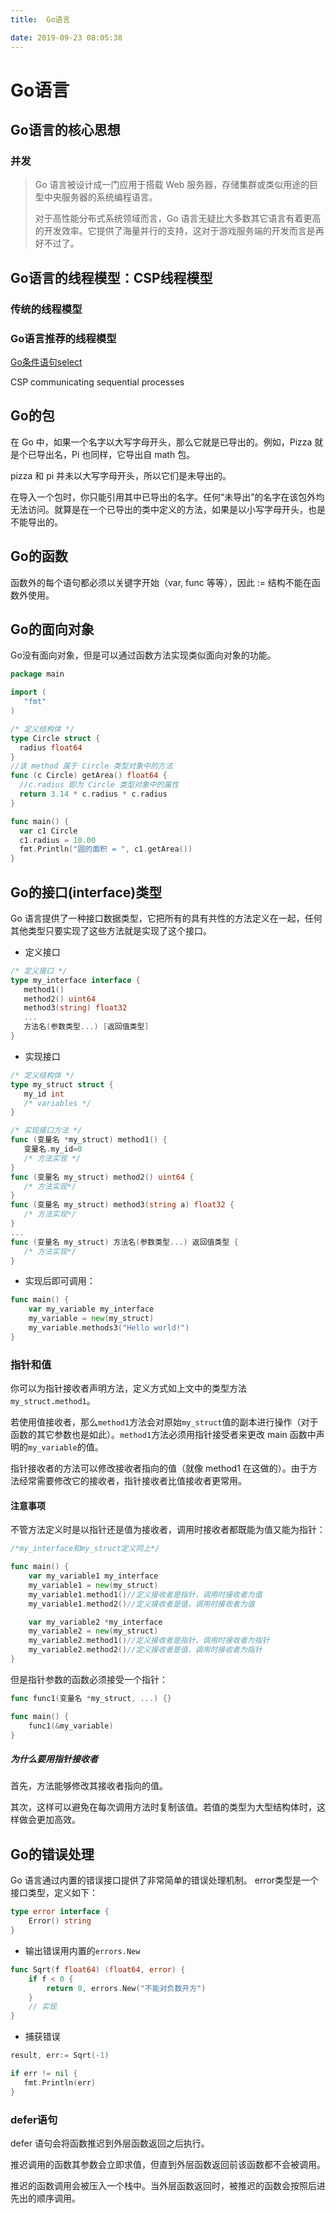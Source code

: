 ```yaml
---
title:  Go语言

date: 2019-09-23 08:05:38
---
```

# Go语言

## Go语言的核心思想

### 并发

>Go 语言被设计成一门应用于搭载 Web 服务器，存储集群或类似用途的巨型中央服务器的系统编程语言。
>
>对于高性能分布式系统领域而言，Go 语言无疑比大多数其它语言有着更高的开发效率。它提供了海量并行的支持，这对于游戏服务端的开发而言是再好不过了。

## Go语言的线程模型：CSP线程模型

### 传统的线程模型

### Go语言推荐的线程模型

[Go条件语句select](https://www.runoob.com/go/go-select-statement.html)

CSP communicating sequential processes

## Go的包

在 Go 中，如果一个名字以大写字母开头，那么它就是已导出的。例如，Pizza 就是个已导出名，Pi 也同样，它导出自 math 包。

pizza 和 pi 并未以大写字母开头，所以它们是未导出的。

在导入一个包时，你只能引用其中已导出的名字。任何“未导出”的名字在该包外均无法访问。就算是在一个已导出的类中定义的方法，如果是以小写字母开头，也是不能导出的。

## Go的函数

函数外的每个语句都必须以关键字开始（var, func 等等），因此 := 结构不能在函数外使用。

## Go的面向对象

Go没有面向对象，但是可以通过函数方法实现类似面向对象的功能。

```go
package main

import (
   "fmt"
)

/* 定义结构体 */
type Circle struct {
  radius float64
}
//该 method 属于 Circle 类型对象中的方法
func (c Circle) getArea() float64 {
  //c.radius 即为 Circle 类型对象中的属性
  return 3.14 * c.radius * c.radius
}

func main() {
  var c1 Circle
  c1.radius = 10.00
  fmt.Println("圆的面积 = ", c1.getArea())
}
```

## Go的接口(interface)类型

Go 语言提供了一种接口数据类型，它把所有的具有共性的方法定义在一起，任何其他类型只要实现了这些方法就是实现了这个接口。

* 定义接口

```go
/* 定义接口 */
type my_interface interface {
   method1()
   method2() uint64
   method3(string) float32
   ...
   方法名(参数类型...) [返回值类型]
}
```

* 实现接口

```go
/* 定义结构体 */
type my_struct struct {
   my_id int
   /* variables */
}

/* 实现接口方法 */
func (变量名 *my_struct) method1() {
   变量名.my_id=0
   /* 方法实现 */
}
func (变量名 my_struct) method2() uint64 {
   /* 方法实现*/
}
func (变量名 my_struct) method3(string a) float32 {
   /* 方法实现*/
}
...
func (变量名 my_struct) 方法名(参数类型...) 返回值类型 {
   /* 方法实现*/
}
```

* 实现后即可调用：

```go
func main() {
    var my_variable my_interface
    my_variable = new(my_struct)
    my_variable.methods3("Hello world!")
}
```

### 指针和值

你可以为指针接收者声明方法，定义方式如上文中的类型方法`my_struct.method1`。

若使用值接收者，那么`method1`方法会对原始`my_struct`值的副本进行操作（对于函数的其它参数也是如此）。`method1`方法必须用指针接受者来更改 main 函数中声明的`my_variable`的值。

指针接收者的方法可以修改接收者指向的值（就像 method1 在这做的）。由于方法经常需要修改它的接收者，指针接收者比值接收者更常用。

#### 注意事项

不管方法定义时是以指针还是值为接收者，调用时接收者都既能为值又能为指针：

```go
/*my_interface和my_struct定义同上*/

func main() {
    var my_variable1 my_interface
    my_variable1 = new(my_struct)
    my_variable1.method1()//定义接收者是指针，调用时接收者为值
    my_variable1.method2()//定义接收者是值，调用时接收者为值

    var my_variable2 *my_interface
    my_variable2 = new(my_struct)
    my_variable2.method1()//定义接收者是指针，调用时接收者为指针
    my_variable2.method2()//定义接收者是值，调用时接收者为指针
}
```

但是指针参数的函数必须接受一个指针：

```go
func func1(变量名 *my_struct, ...) {}

func main() {
    func1(&my_variable)
}
```

##### 为什么要用指针接收者

首先，方法能够修改其接收者指向的值。

其次，这样可以避免在每次调用方法时复制该值。若值的类型为大型结构体时，这样做会更加高效。

## Go的错误处理

Go 语言通过内置的错误接口提供了非常简单的错误处理机制。
error类型是一个接口类型，定义如下：

```go
type error interface {
    Error() string
}
```

* 输出错误用内置的`errors.New`

```go
func Sqrt(f float64) (float64, error) {
    if f < 0 {
        return 0, errors.New("不能对负数开方")
    }
    // 实现
}
```

* 捕获错误

```go
result, err:= Sqrt(-1)

if err != nil {
   fmt.Println(err)
}
```

### defer语句

defer 语句会将函数推迟到外层函数返回之后执行。

推迟调用的函数其参数会立即求值，但直到外层函数返回前该函数都不会被调用。

推迟的函数调用会被压入一个栈中。当外层函数返回时，被推迟的函数会按照后进先出的顺序调用。